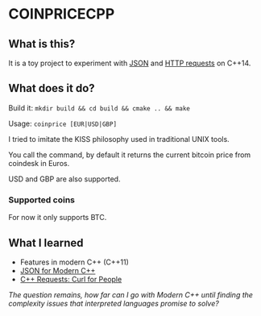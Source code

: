 # COINPRICECPP

## What is this?

It is a toy project to experiment with [JSON](https://github.com/nlohmann/json) and [HTTP requests](https://github.com/whoshuu/cpr) on C++14.

## What does it do?
Build it:
`mkdir build && cd build && cmake .. && make`

Usage:
`coinprice [EUR|USD|GBP]`

I tried to imitate the KISS philosophy used in traditional UNIX tools.

You call the command, by default it returns the current bitcoin price from coindesk in Euros.

USD and GBP are also supported.

### Supported coins

For now it only supports BTC.

## What I learned
- Features in modern C++ (C++11)
- [JSON  for Modern C++](https://github.com/nlohmann/json)
- [C++ Requests: Curl for People](https://github.com/whoshuu/cpr)

_The question remains, how far can I go with Modern C++ until finding the complexity issues that interpreted languages promise to solve?_
